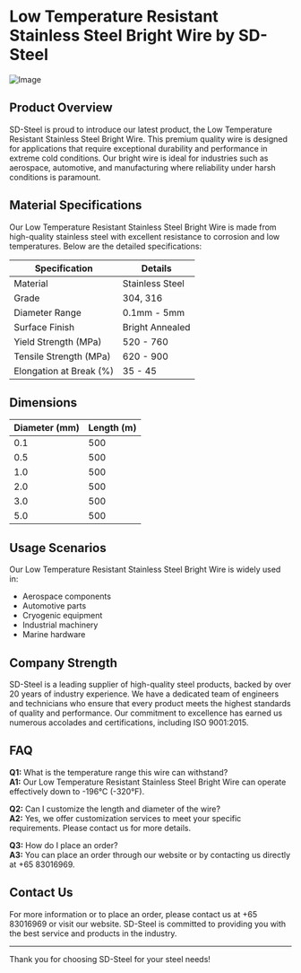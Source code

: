# Low Temperature Resistant Stainless Steel Bright Wire by SD-Steel

![Image](https://github.com/user-attachments/assets/2567258e-e124-4816-932d-1809bd27ef0b)

## Product Overview
SD-Steel is proud to introduce our latest product, the Low Temperature Resistant Stainless Steel Bright Wire. This premium quality wire is designed for applications that require exceptional durability and performance in extreme cold conditions. Our bright wire is ideal for industries such as aerospace, automotive, and manufacturing where reliability under harsh conditions is paramount.

## Material Specifications
Our Low Temperature Resistant Stainless Steel Bright Wire is made from high-quality stainless steel with excellent resistance to corrosion and low temperatures. Below are the detailed specifications:

| Specification        | Details                                |
|----------------------|----------------------------------------|
| Material             | Stainless Steel                        |
| Grade                | 304, 316                               |
| Diameter Range       | 0.1mm - 5mm                            |
| Surface Finish       | Bright Annealed                         |
| Yield Strength (MPa)| 520 - 760                              |
| Tensile Strength (MPa) | 620 - 900                          |
| Elongation at Break (%) | 35 - 45                           |

## Dimensions
| Diameter (mm) | Length (m) |
|---------------|------------|
| 0.1            | 500        |
| 0.5            | 500        |
| 1.0            | 500        |
| 2.0            | 500        |
| 3.0            | 500        |
| 5.0            | 500        |

## Usage Scenarios
Our Low Temperature Resistant Stainless Steel Bright Wire is widely used in:
- Aerospace components
- Automotive parts
- Cryogenic equipment
- Industrial machinery
- Marine hardware

## Company Strength
SD-Steel is a leading supplier of high-quality steel products, backed by over 20 years of industry experience. We have a dedicated team of engineers and technicians who ensure that every product meets the highest standards of quality and performance. Our commitment to excellence has earned us numerous accolades and certifications, including ISO 9001:2015.

## FAQ
**Q1:** What is the temperature range this wire can withstand?  
**A1:** Our Low Temperature Resistant Stainless Steel Bright Wire can operate effectively down to -196°C (-320°F).

**Q2:** Can I customize the length and diameter of the wire?  
**A2:** Yes, we offer customization services to meet your specific requirements. Please contact us for more details.

**Q3:** How do I place an order?  
**A3:** You can place an order through our website or by contacting us directly at +65 83016969.

## Contact Us
For more information or to place an order, please contact us at +65 83016969 or visit our website. SD-Steel is committed to providing you with the best service and products in the industry.

---

Thank you for choosing SD-Steel for your steel needs!